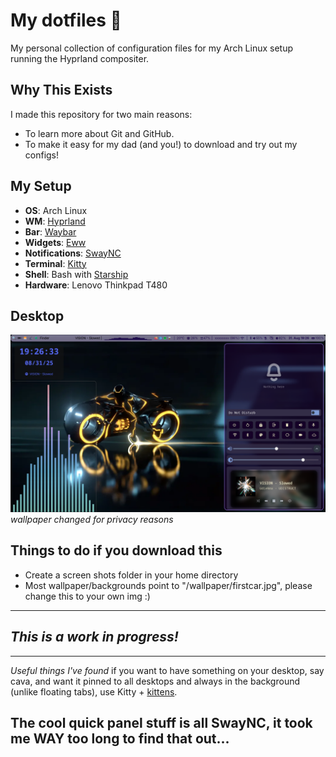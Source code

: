 #  My dotfiles 🐧

My personal collection of configuration files for my Arch Linux setup running the Hyprland compositer.

## Why This Exists

I made this repository for two main reasons:
* To learn more about Git and GitHub.
* To make it easy for my dad (and you!) to download and try out my configs!

## My Setup
* **OS**: Arch Linux
* **WM**: [Hyprland](https://github.com/hyprwm/Hyprland)
* **Bar**: [Waybar](https://github.com/Alexays/Waybar)
* **Widgets**: [Eww](https://github.com/elkowar/eww)
* **Notifications**: [SwayNC](https://github.com/ErikReider/SwayNotificationCenter)
* **Terminal**: [Kitty](https://github.com/kovidgoyal/kitty)
* **Shell**: Bash with [Starship](https://github.com/starship/starship)
* **Hardware**: Lenovo Thinkpad T480

## Desktop
![My Desktop](images/2025-08-31-192630_hyprshot.png)
*wallpaper changed for privacy reasons*


## Things to do if you download this
* Create a screen shots folder in your home directory
* Most wallpaper/backgrounds point to "/wallpaper/firstcar.jpg", please change this to your own img :)

---
*This is a work in progress!*
---

---
*Useful things I've found*
if you want to have something on your desktop, say cava, and want it pinned to all desktops and
always in the background (unlike floating tabs), use Kitty + [kittens](https://sw.kovidgoyal.net/kitty/kittens/panel/).

The cool quick panel stuff is all SwayNC, it took me WAY too long to find that out...
---



